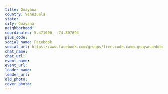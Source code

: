 ```yaml
---
title: Guayana
country: Venezuela
state: 
city: Guayana
neighborhood: 
coordinates: 5.471696, -74.897694
plus_code:
social_name: Facebook
social_url: https://www.facebook.com/groups/free.code.camp.guayanaedobolivar
chat_name:
chat_url:
event_name:
event_url:
leader_name:
leader_url:
old_photo: 
cover_photo:
---
```


